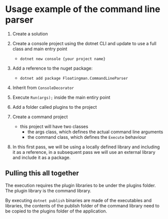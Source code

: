 # Usage example of the command line parser

1. Create a solution
1. Create a console project using the dotnet CLI and update to use a full class and main entry point
   - `dotnet new console {your project name}`
1. Add a reference to the nuget package:
   - `dotnet add package Floatingman.CommandLineParser`
1. Inherit from `ConsoleDecorator`
1. Execute `Run(args);` inside the main entiry point
1. Add a folder called plugins to the project

1. Create a command project
   - this project will have two classes
     - the args class, which defines the actual command line arguments 
     - the command class, which defines the `Execute` behaviour
1. In this first pass, we will be using a locally defined library and including it as a reference, in a subsequent pass we will use an external library and include it as a package.

## Pulling this all together

The execution requires the plugin libraries to be under the plugins folder.  The plugin library is the command library.

By executing `dotnet publish` binaries are made of the executables and libraries, the contents of the publish folder of the command library need to be copied to the plugins folder of the application.